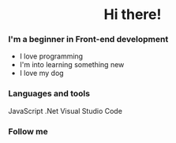 <h1 align="center">Hi there!</h1>

### I'm a beginner in Front-end development
- I love programming
- I'm into learning something new
- I love my dog

### Languages and tools
JavaScript
.Net
Visual Studio Code

### Follow me
